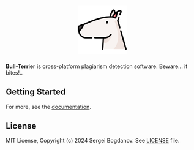 <h2 align="center">
    <a href="https://github.com/syubogdanov/bull-terrier">
        <img src="https://raw.githubusercontent.com/syubogdanov/bull-terrier/main/branding/logo/bull-terrier.png" height="128px" width="128px">
    </a>
</h2>

**Bull-Terrier** is cross-platform plagiarism detection software. Beware... it bites!..

## Getting Started

For more, see the [documentation][github/docs].

## License

MIT License, Copyright (c) 2024 Sergei Bogdanov. See [LICENSE][github/license] file.

<!-- --- --- --- --- --- --- --- --- --- --- --- --- --- --- --- --- --- --- --- --- --- --- --- -->

[github/docs]: https://github.com/syubogdanov/bull-terrier/tree/main/docs/
[github/license]: https://github.com/syubogdanov/bull-terrier/tree/main/LICENSE
